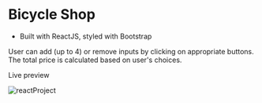 #  Bicycle Shop 

- Built with ReactJS, styled with Bootstrap

User can add (up to 4) or remove inputs by clicking on appropriate buttons.
The total price is calculated  based on user's choices.

Live preview 


![reactProject](https://user-images.githubusercontent.com/82606132/147918168-bbfdec98-c788-4a39-a095-8f5e41ea7954.png)
